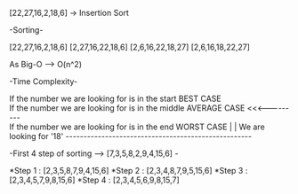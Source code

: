 [22,27,16,2,18,6] -> Insertion Sort

-Sorting-

[22,27,16,2,18,6]
[2,27,16,22,18,6]
[2,6,16,22,18,27]
[2,6,16,18,22,27]

As Big-O -->  O(n^2) 

-Time Complexity-

If the number we are looking for is in the start BEST CASE      
If the number we are looking for is in the middle AVERAGE CASE  <<<---------       
If the number we are looking for is in the end WORST CASE                   |
                                                                            |
We are looking for '18' ----------------------------------------------------

-First 4 step of sorting --> [7,3,5,8,2,9,4,15,6] -

*Step 1 : [2,3,5,8,7,9,4,15,6]
*Step 2 : [2,3,4,8,7,9,5,15,6]
*Step 3 : [2,3,4,5,7,9,8,15,6]
*Step 4 : [2,3,4,5,6,9,8,15,7]